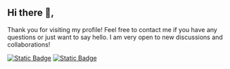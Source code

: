 ## Hi there 👋,
Thank you for visiting my profile! Feel free to contact me if you have any questions or just want to say hello. I am very open to new discussions and collaborations!

[![Static Badge](https://img.shields.io/badge/CONTACT%20ME-red)](https://instagram.com/dhitznswaa)  [![Static Badge](https://img.shields.io/badge/SUPPORT%20ME-blue)](https://sociabuzz.com/dhitznswa/support)

<!--
**dhitznswa/dhitznswa** is a ✨ _special_ ✨ repository because its `README.md` (this file) appears on your GitHub profile.

Here are some ideas to get you started:

- 🔭 I’m currently working on ...
- 🌱 I’m currently learning ...
- 👯 I’m looking to collaborate on ...
- 🤔 I’m looking for help with ...
- 💬 Ask me about ...
- 📫 How to reach me: ...
- 😄 Pronouns: ...
- ⚡ Fun fact: ...
-->
